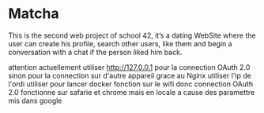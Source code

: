 # Matcha
This is the second web project of school 42, it’s a dating WebSite where the user can create his profile, search other users, like them and begin a conversation with a chat if the person liked him back.

attention actuellement utiliser http://127.0.0.1 pour la connection OAuth 2.0
sinon pour la connection sur d'autre appareil grace au Nginx utiliser l'ip de l'ordi utiliser pour lancer docker
fonction sur le wifi
donc connection OAuth 2.0 fonctionne sur safarie et chrome mais en locale a cause des paramettre mis dans google
